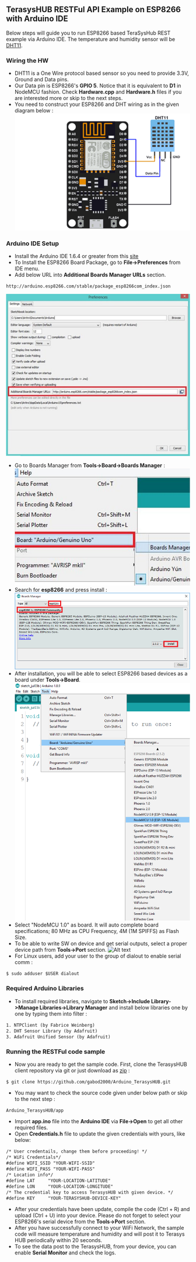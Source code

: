 ## TerasysHUB RESTFul API Example on ESP8266 with Arduino IDE
Below steps will guide you to run ESP8266 based TeraSysHub REST example via Arduino IDE. The temperature and humidity sensor will be [DHT11](https://www.adafruit.com/product/386).

### Wiring the HW
* DHT11 is a One Wire protocol based sensor so you need to provide 3.3V, Ground and Data pins. 
* Our Data pin is ESP8266's **GPIO 5**. Notice that it is equivalent to **D1** in NodeMCU fashion. Check **Hardware.cpp** and **Hardware.h** files if you are interested more or skip to the next steps.
* You need to construct your ESP8266 and DHT wiring as in the given diagram below :
![Alt text](img/sensorwiring.png?raw=true "ESP8266-DHT11 Wiring")

### Arduino IDE Setup
* Install the Arduino IDE 1.6.4 or greater from this [site](https://www.arduino.cc/en/Main/Software)
* To Install the ESP8266 Board Package, go to **File->Preferences** from IDE menu.
* Add below URL into **Additional Boards Manager URLs** section.
```
http://arduino.esp8266.com/stable/package_esp8266com_index.json
```
![Alt text](img/ard2.jpg?raw=true "ESP8266 platform")
* Go to Boards Manager from **Tools->Board->Boards Manager** :
![Alt text](img/ard3.jpg?raw=true "ESP8266 boards")
* Search for **esp8266** and press install :
![Alt text](img/ard4.png?raw=true "ESP8266 esp board")
* After installation, you will be able to select ESP8266 based devices as a board under **Tools->Board**.
![Alt text](img/ard6.png?raw=true "ESP8266 esp board selection")
* Select "NodeMCU 1.0" as board. It will auto complete board specifications; 80 MHz as CPU Frequency, 4M (1M SPIFFS) as Flash Size.
* To be able to write SW on device and get serial outputs, select a proper device path from **Tools->Port** section.
![Alt text](img/ard7.png?raw=true "ESP8266 port selection")
* For Linux users, add your user to the group of dialout to enable serial comm :
```
$ sudo adduser $USER dialout
```

### Required Arduino Libraries
* To install required libraries, navigate to **Sketch->Include Library->Manage Libraries->Library Manager** and install below libraries one by one by typing them into filter :
```
1. NTPClient (by Fabrice Weinberg)
2. DHT Sensor Library (by Adafruit)
3. Adafruit Unified Sensor (by Adafruit)
```

### Running the RESTFul code sample
* Now you are ready to get the sample code. First, clone the TerasysHUB client repository via git or just download as [zip](https://github.com/gabod2000/Arduino_TerasysHUB) :
```
$ git clone https://github.com/gabod2000/Arduino_TerasysHUB.git
```
* You may want to check the source code given under below path or skip to the next step :
```
Arduino_TerasysHUB/app
```
* Import **app.ino** file into the **Arduino IDE** via **File->Open** to get all other required files.
* Open **Credentials.h** file to update the given credentials with yours, like below:
```
/* User credentails, change them before proceeding! */
/* WiFi Credentials*/
#define WIFI_SSID "YOUR-WIFI-SSID"
#define WIFI_PASS "YOUR-WIFI-PASS"
/* Location info*/
#define LAT     "YOUR-LOCATION-LATITUDE"
#define LON     "YOUR-LOCATION-LONGITUDE"
/* The credential key to access TerasysHUB with given device. */
#define KEY     "YOUR-TERASYSHUB-DEVICE-KEY"
```
* After your credentials have been update, compile the code (Ctrl + R) and upload (Ctrl + U) into your device. Please do not forget to select your ESP8266's serial device from the **Tools->Port** section.
* After you have successfully connect to your WiFi Network, the sample code will measure temperature and humidity and will post it to Terasys HUB periodically within 20 seconds.
* To see the data post to the TerasysHUB, from your device, you can enable **Serial Monitor** and check the logs.
